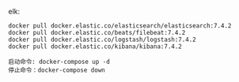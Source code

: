 elk:
    
    docker pull docker.elastic.co/elasticsearch/elasticsearch:7.4.2
    docker pull docker.elastic.co/beats/filebeat:7.4.2
    docker pull docker.elastic.co/logstash/logstash:7.4.2
    docker pull docker.elastic.co/kibana/kibana:7.4.2
    
    启动命令: docker-compose up -d
    停止命令：docker-compose down
